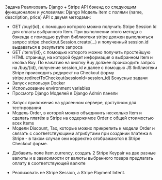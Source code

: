 Задача
Реализовать Django + Stripe API бэкенд со следующим функционалом и условиями:
Django Модель Item с полями (name, description, price)
API с двумя методами:
+    GET /buy/{id}, c помощью которого можно получить Stripe Session Id для оплаты выбранного Item. При выполнении этого метода c бэкенда с помощью python библиотеки stripe должен выполняться запрос stripe.checkout.Session.create(...) и полученный session.id выдаваться в результате запроса
+   GET /item/{id}, c помощью которого можно получить простейшую HTML страницу, на которой будет информация о выбранном Item и кнопка Buy. По нажатию на кнопку Buy должен происходить запрос на /buy/{id}, получение session_id и далее с помощью JS библиотеки Stripe происходить редирект на Checkout форму stripe.redirectToCheckout(sessionId=session_id)
Бонусные задачи
+ 	Запуск используя Docker
+ 	Использование environment variables
+ 	Просмотр Django Моделей в Django Admin панели
- 	Запуск приложения на удаленном сервере, доступном для тестирования
- 	Модель Order, в которой можно объединить несколько Item и сделать платёж в Stripe на содержимое Order c общей стоимостью всех Items
- 	Модели Discount, Tax, которые можно прикрепить к модели Order и связать с соответствующими атрибутами при создании платежа в Stripe - в таком случае они корректно отображаются в Stripe Checkout форме.
+ 	Добавить поле Item.currency, создать 2 Stripe Keypair на две разные валюты и в зависимости от валюты выбранного товара предлагать оплату в соответствующей валюте
- 	Реализовать не Stripe Session, а Stripe Payment Intent.

